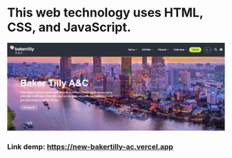 # This web technology uses HTML, CSS, and JavaScript.
![alt text](image.png)
### Link demp: https://new-bakertilly-ac.vercel.app
